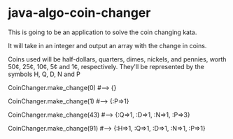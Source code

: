 # java-algo-coin-changer
This is going to be an application to solve the coin changing kata.

It will take in an integer and output an array with the change in coins.

Coins used will be half-dollars, quarters, dimes, nickels, and pennies, worth 50¢, 25¢, 10¢, 5¢ and 1¢, respectively. They'll be represented by the symbols H, Q, D, N and P

CoinChanger.make_change(0)   #-->  {}

CoinChanger.make_change(1)   #-->  {:P=>1}

CoinChanger.make_change(43)  #-->  {:Q=>1, :D=>1, :N=>1, :P=>3}

CoinChanger.make_change(91)  #-->  {:H=>1, :Q=>1, :D=>1, :N=>1, :P=>1}